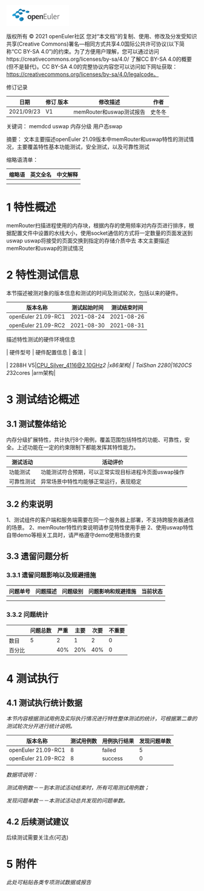 ![openEuler ico](../../images/openEuler.png)

版权所有 © 2021  openEuler社区
 您对“本文档”的复制、使用、修改及分发受知识共享(Creative Commons)署名—相同方式共享4.0国际公共许可协议(以下简称“CC BY-SA 4.0”)的约束。为了方便用户理解，您可以通过访问https://creativecommons.org/licenses/by-sa/4.0/ 了解CC BY-SA 4.0的概要 (但不是替代)。CC BY-SA 4.0的完整协议内容您可以访问如下网址获取：https://creativecommons.org/licenses/by-sa/4.0/legalcode。

修订记录

| 日期 | 修订   版本 | 修改描述 | 作者 |
| ---- | ----------- | -------- | ---- |
| 2021/09/23|  V1           | memRouter和uswap测试报告|  史冬冬    |

 关键词： 
 memdcd  uswap 内存分级 用户态swap
 

摘要：
 文本主要描述openEuler 21.09版本中memRouter和uswap特性的测试情况，主要覆盖特性基本功能测试，安全测试，以及可靠性测试
 

缩略语清单：

| 缩略语 | 英文全名 | 中文解释 |
| ------ | -------- | -------- |
|        |          |          |
|        |          |          |

# 1     特性概述

memRouter扫描进程使用的内存块，根据内存的使用频率对内存页进行排序，根据配置文件中设置的水线大小，使用socket通信的方式将一定数量的页面发送到uswap
uswap将接受的页面交换到指定的存储介质中去
本文主要描述memRouter和uswap的测试情况


# 2     特性测试信息

本节描述被测对象的版本信息和测试的时间及测试轮次，包括以来的硬件。

| 版本名称 | 测试起始时间 | 测试结束时间 |
| -------- | ------------ | ------------ |
| openEuler 21.09-RC1 | 2021-08-24  | 2021-08-26   |
| openEuler 21.09-RC2 | 2021-08-30  | 2021-08-31   |

描述特性测试的硬件环境信息

| 硬件型号 | 硬件配置信息 | 备注 |

| 2288H V5|CPU_Silver_4116@2.10GHz*2 |x86架构|
| TaiShan 2280|1620CS 2*32cores |arm架构|


# 3     测试结论概述

## 3.1   测试整体结论

内存分级扩展特性，共计执行8个用例，覆盖范围包括特性的功能、可靠性，安全。上述功能在一定的约束限制下都能发挥其特性能力。

| 测试活动 | 活动评价 |
| -------- | -------- |
| 功能测试 |   功能测试符合预期，可以正常实现目标进程冷页面uswap操作       |
| 可靠性测试 | 异常场景中特性均能够正常运行，表现稳定         |


## 3.2   约束说明
1、测试组件的客户端和服务端需要在同一个服务器上部署，不支持跨服务器通信的场景。
2、memRouter特性约束说明请参见特性使用手册 
2、使用uswap特性自带demo等相关工具时，请严格遵守demo使用场景约束


## 3.3   遗留问题分析

### 3.3.1 遗留问题影响以及规避措施

| 问题单号 | 问题描述 | 问题级别 | 问题影响和规避措施 | 当前状态 |
| -------- | -------- | -------- | ------------------ | -------- |
|          |          |          |                    |          |
|          |          |          |                    |          |

### 3.3.2 问题统计

|        | 问题总数 | 严重 | 主要 | 次要 | 不重要 |
| ------ | -------- | ---- | ---- | ---- | ------ |
| 数目   |   5      |  2   |   1   |  2    |   0     |
| 百分比 |          |  40%   |   20%   |  40%    |      0  |

# 4     测试执行

## 4.1   测试执行统计数据

*本节内容根据测试用例及实际执行情况进行特性整体测试的统计，可根据第二章的测试轮次分开进行统计说明。*

| 版本名称 | 测试用例数 | 用例执行结果 | 发现问题单数 |
| -------- | ---------- | ------------ | ------------ |
|  openEuler 21.09-RC1  |      8      |     failed         |      5       |
|  openEuler 21.09-RC2  |      8      |     success        |      0       |
|          |            |              |              |

*数据项说明：*

*测试用例数－－到本测试活动结束时，所有可用测试用例数；*

*发现问题单数－－本测试活动总共发现的问题单数。*

## 4.2   后续测试建议

后续测试需要关注点(可选)

# 5     附件

*此处可粘贴各类专项测试数据或报告*